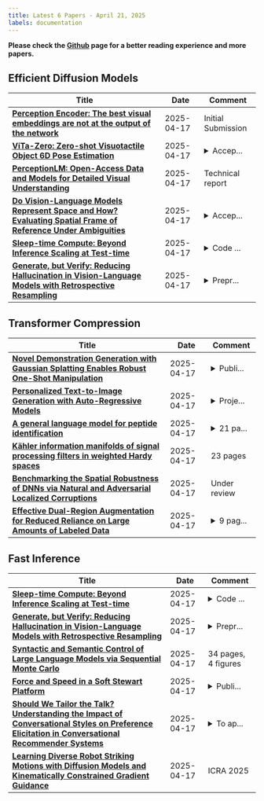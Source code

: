 ```yaml
---
title: Latest 6 Papers - April 21, 2025
labels: documentation
---
```

**Please check the [Github](https://github.com/zezhishao/MTS_Daily_ArXiv) page for a better reading experience and more papers.**

## Efficient Diffusion Models
| **Title** | **Date** | **Comment** |
| --- | --- | --- |
| **[Perception Encoder: The best visual embeddings are not at the output of the network](http://arxiv.org/abs/2504.13181v1)** | 2025-04-17 | Initial Submission |
| **[ViTa-Zero: Zero-shot Visuotactile Object 6D Pose Estimation](http://arxiv.org/abs/2504.13179v1)** | 2025-04-17 | <details><summary>Accep...</summary><p>Accepted by ICRA 2025</p></details> |
| **[PerceptionLM: Open-Access Data and Models for Detailed Visual Understanding](http://arxiv.org/abs/2504.13180v1)** | 2025-04-17 | Technical report |
| **[Do Vision-Language Models Represent Space and How? Evaluating Spatial Frame of Reference Under Ambiguities](http://arxiv.org/abs/2410.17385v2)** | 2025-04-17 | <details><summary>Accep...</summary><p>Accepted to ICLR 2025 (Oral) | Project page: https://spatial-comfort.github.io/</p></details> |
| **[Sleep-time Compute: Beyond Inference Scaling at Test-time](http://arxiv.org/abs/2504.13171v1)** | 2025-04-17 | <details><summary>Code ...</summary><p>Code and data released at: https://github.com/letta-ai/sleep-time-compute</p></details> |
| **[Generate, but Verify: Reducing Hallucination in Vision-Language Models with Retrospective Resampling](http://arxiv.org/abs/2504.13169v1)** | 2025-04-17 | <details><summary>Prepr...</summary><p>Preprint. Project Page: https://reverse-vlm.github.io</p></details> |

## Transformer Compression
| **Title** | **Date** | **Comment** |
| --- | --- | --- |
| **[Novel Demonstration Generation with Gaussian Splatting Enables Robust One-Shot Manipulation](http://arxiv.org/abs/2504.13175v1)** | 2025-04-17 | <details><summary>Publi...</summary><p>Published at Robotics: Science and Systems (RSS) 2025</p></details> |
| **[Personalized Text-to-Image Generation with Auto-Regressive Models](http://arxiv.org/abs/2504.13162v1)** | 2025-04-17 | <details><summary>Proje...</summary><p>Project page: https://github.com/KaiyueSun98/T2I-Personalization-with-AR</p></details> |
| **[A general language model for peptide identification](http://arxiv.org/abs/2502.15610v2)** | 2025-04-17 | <details><summary>21 pa...</summary><p>21 pages, 9 figures, 4 tables, submitted to arXiv</p></details> |
| **[Kähler information manifolds of signal processing filters in weighted Hardy spaces](http://arxiv.org/abs/2108.07746v5)** | 2025-04-17 | 23 pages |
| **[Benchmarking the Spatial Robustness of DNNs via Natural and Adversarial Localized Corruptions](http://arxiv.org/abs/2504.01632v2)** | 2025-04-17 | Under review |
| **[Effective Dual-Region Augmentation for Reduced Reliance on Large Amounts of Labeled Data](http://arxiv.org/abs/2504.13077v1)** | 2025-04-17 | <details><summary>9 pag...</summary><p>9 pages, 2 figures, Accepted to SPIE DSC 2025 Conference: Synthetic Data for Artificial Intelligence and Machine Learning: Tools, Techniques, and Applications III</p></details> |

## Fast Inference
| **Title** | **Date** | **Comment** |
| --- | --- | --- |
| **[Sleep-time Compute: Beyond Inference Scaling at Test-time](http://arxiv.org/abs/2504.13171v1)** | 2025-04-17 | <details><summary>Code ...</summary><p>Code and data released at: https://github.com/letta-ai/sleep-time-compute</p></details> |
| **[Generate, but Verify: Reducing Hallucination in Vision-Language Models with Retrospective Resampling](http://arxiv.org/abs/2504.13169v1)** | 2025-04-17 | <details><summary>Prepr...</summary><p>Preprint. Project Page: https://reverse-vlm.github.io</p></details> |
| **[Syntactic and Semantic Control of Large Language Models via Sequential Monte Carlo](http://arxiv.org/abs/2504.13139v1)** | 2025-04-17 | 34 pages, 4 figures |
| **[Force and Speed in a Soft Stewart Platform](http://arxiv.org/abs/2504.13127v1)** | 2025-04-17 | <details><summary>Publi...</summary><p>Published at Robosoft 2025</p></details> |
| **[Should We Tailor the Talk? Understanding the Impact of Conversational Styles on Preference Elicitation in Conversational Recommender Systems](http://arxiv.org/abs/2504.13095v1)** | 2025-04-17 | <details><summary>To ap...</summary><p>To appear in: Proceedings of the 33rd ACM Conference on User Modeling, Adaptation and Personalization (UMAP '25), June 16--19, 2025, New York City, NY, USA</p></details> |
| **[Learning Diverse Robot Striking Motions with Diffusion Models and Kinematically Constrained Gradient Guidance](http://arxiv.org/abs/2409.15528v2)** | 2025-04-17 | ICRA 2025 |


